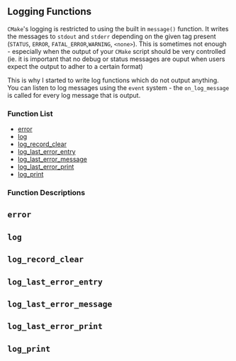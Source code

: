 ## Logging Functions


`CMake`'s logging is restricted to using the built in `message()` function. It writes the messages to `stdout` and `stderr` depending on the given tag present (`STATUS`, `ERROR`, `FATAL_ERROR`,`WARNING`, `<none>`).  This is sometimes not enough - especially when the output of your `CMake` script should be very controlled (ie. it is important that no debug or status messages are ouput when users expect the output to adher to a certain format)

This is why I started to write log functions which do not output anything.  You can listen to log messages using the `event` system - the `on_log_message` is called for every log message that is output.


### Function List


* [error](#error)
* [log](#log)
* [log_record_clear](#log_record_clear)
* [log_last_error_entry](#log_last_error_entry)
* [log_last_error_message](#log_last_error_message)
* [log_last_error_print](#log_last_error_print)
* [log_print](#log_print)

### Function Descriptions

## <a name="error"></a> `error`





## <a name="log"></a> `log`





## <a name="log_record_clear"></a> `log_record_clear`





## <a name="log_last_error_entry"></a> `log_last_error_entry`





## <a name="log_last_error_message"></a> `log_last_error_message`





## <a name="log_last_error_print"></a> `log_last_error_print`





## <a name="log_print"></a> `log_print`







